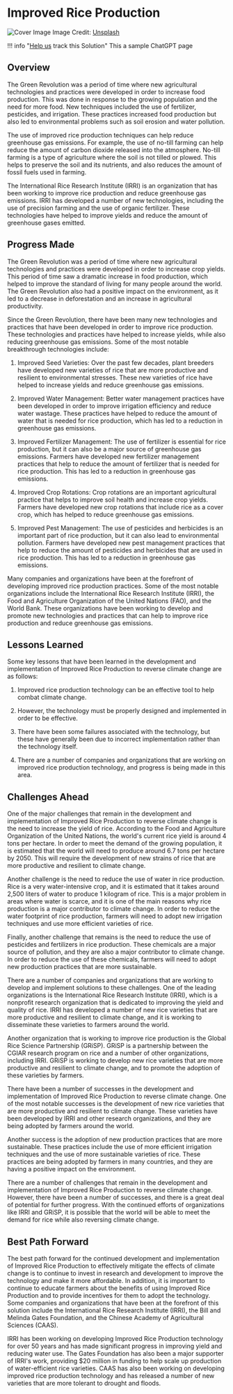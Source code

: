 # Improved Rice Production

![Cover Image](https://images.unsplash.com/photo-1564834744159-ff0ea41ba4b9?crop=entropy&cs=tinysrgb&fit=max&fm=jpg&ixid=Mnw0NDYzODh8MHwxfHNlYXJjaHwxfHxJbXByb3ZlZCUyMFJpY2UlMjBQcm9kdWN0aW9ufGVufDB8fHx8MTY4MzY1OTMyMw&ixlib=rb-4.0.3&q=80&w=1080)
Image Credit: [Unsplash](https://unsplash.com/es/@milkbox)

!!! info "[Help us](../../contribute) track this Solution"
    This a sample ChatGPT page

## Overview

The Green Revolution was a period of time where new agricultural technologies and practices were developed in order to increase food production. This was done in response to the growing population and the need for more food. New techniques included the use of fertilizer, pesticides, and irrigation. These practices increased food production but also led to environmental problems such as soil erosion and water pollution.

The use of improved rice production techniques can help reduce greenhouse gas emissions. For example, the use of no-till farming can help reduce the amount of carbon dioxide released into the atmosphere. No-till farming is a type of agriculture where the soil is not tilled or plowed. This helps to preserve the soil and its nutrients, and also reduces the amount of fossil fuels used in farming.

The International Rice Research Institute (IRRI) is an organization that has been working to improve rice production and reduce greenhouse gas emissions. IRRI has developed a number of new technologies, including the use of precision farming and the use of organic fertilizer. These technologies have helped to improve yields and reduce the amount of greenhouse gases emitted.

## Progress Made

The Green Revolution was a period of time where new agricultural technologies and practices were developed in order to increase crop yields. This period of time saw a dramatic increase in food production, which helped to improve the standard of living for many people around the world. The Green Revolution also had a positive impact on the environment, as it led to a decrease in deforestation and an increase in agricultural productivity.

Since the Green Revolution, there have been many new technologies and practices that have been developed in order to improve rice production. These technologies and practices have helped to increase yields, while also reducing greenhouse gas emissions. Some of the most notable breakthrough technologies include:

1. Improved Seed Varieties: Over the past few decades, plant breeders have developed new varieties of rice that are more productive and resilient to environmental stresses. These new varieties of rice have helped to increase yields and reduce greenhouse gas emissions.

2. Improved Water Management: Better water management practices have been developed in order to improve irrigation efficiency and reduce water wastage. These practices have helped to reduce the amount of water that is needed for rice production, which has led to a reduction in greenhouse gas emissions.

3. Improved Fertilizer Management: The use of fertilizer is essential for rice production, but it can also be a major source of greenhouse gas emissions. Farmers have developed new fertilizer management practices that help to reduce the amount of fertilizer that is needed for rice production. This has led to a reduction in greenhouse gas emissions.

4. Improved Crop Rotations: Crop rotations are an important agricultural practice that helps to improve soil health and increase crop yields. Farmers have developed new crop rotations that include rice as a cover crop, which has helped to reduce greenhouse gas emissions.

5. Improved Pest Management: The use of pesticides and herbicides is an important part of rice production, but it can also lead to environmental pollution. Farmers have developed new pest management practices that help to reduce the amount of pesticides and herbicides that are used in rice production. This has led to a reduction in greenhouse gas emissions.

Many companies and organizations have been at the forefront of developing improved rice production practices. Some of the most notable organizations include the International Rice Research Institute (IRRI), the Food and Agriculture Organization of the United Nations (FAO), and the World Bank. These organizations have been working to develop and promote new technologies and practices that can help to improve rice production and reduce greenhouse gas emissions.

## Lessons Learned

Some key lessons that have been learned in the development and implementation of Improved Rice Production to reverse climate change are as follows:

1. Improved rice production technology can be an effective tool to help combat climate change.

2. However, the technology must be properly designed and implemented in order to be effective.

3. There have been some failures associated with the technology, but these have generally been due to incorrect implementation rather than the technology itself.

4. There are a number of companies and organizations that are working on improved rice production technology, and progress is being made in this area.

## Challenges Ahead

One of the major challenges that remain in the development and implementation of Improved Rice Production to reverse climate change is the need to increase the yield of rice. According to the Food and Agriculture Organization of the United Nations, the world's current rice yield is around 4 tons per hectare. In order to meet the demand of the growing population, it is estimated that the world will need to produce around 6.7 tons per hectare by 2050. This will require the development of new strains of rice that are more productive and resilient to climate change.

Another challenge is the need to reduce the use of water in rice production. Rice is a very water-intensive crop, and it is estimated that it takes around 2,500 liters of water to produce 1 kilogram of rice. This is a major problem in areas where water is scarce, and it is one of the main reasons why rice production is a major contributor to climate change. In order to reduce the water footprint of rice production, farmers will need to adopt new irrigation techniques and use more efficient varieties of rice.

Finally, another challenge that remains is the need to reduce the use of pesticides and fertilizers in rice production. These chemicals are a major source of pollution, and they are also a major contributor to climate change. In order to reduce the use of these chemicals, farmers will need to adopt new production practices that are more sustainable.

There are a number of companies and organizations that are working to develop and implement solutions to these challenges. One of the leading organizations is the International Rice Research Institute (IRRI), which is a nonprofit research organization that is dedicated to improving the yield and quality of rice. IRRI has developed a number of new rice varieties that are more productive and resilient to climate change, and it is working to disseminate these varieties to farmers around the world.

Another organization that is working to improve rice production is the Global Rice Science Partnership (GRiSP). GRiSP is a partnership between the CGIAR research program on rice and a number of other organizations, including IRRI. GRiSP is working to develop new rice varieties that are more productive and resilient to climate change, and to promote the adoption of these varieties by farmers.

There have been a number of successes in the development and implementation of Improved Rice Production to reverse climate change. One of the most notable successes is the development of new rice varieties that are more productive and resilient to climate change. These varieties have been developed by IRRI and other research organizations, and they are being adopted by farmers around the world.

Another success is the adoption of new production practices that are more sustainable. These practices include the use of more efficient irrigation techniques and the use of more sustainable varieties of rice. These practices are being adopted by farmers in many countries, and they are having a positive impact on the environment.

There are a number of challenges that remain in the development and implementation of Improved Rice Production to reverse climate change. However, there have been a number of successes, and there is a great deal of potential for further progress. With the continued efforts of organizations like IRRI and GRiSP, it is possible that the world will be able to meet the demand for rice while also reversing climate change.

## Best Path Forward

The best path forward for the continued development and implementation of Improved Rice Production to effectively mitigate the effects of climate change is to continue to invest in research and development to improve the technology and make it more affordable. In addition, it is important to continue to educate farmers about the benefits of using Improved Rice Production and to provide incentives for them to adopt the technology. Some companies and organizations that have been at the forefront of this solution include the International Rice Research Institute (IRRI), the Bill and Melinda Gates Foundation, and the Chinese Academy of Agricultural Sciences (CAAS).

IRRI has been working on developing Improved Rice Production technology for over 50 years and has made significant progress in improving yield and reducing water use. The Gates Foundation has also been a major supporter of IRRI's work, providing $20 million in funding to help scale up production of water-efficient rice varieties. CAAS has also been working on developing improved rice production technology and has released a number of new varieties that are more tolerant to drought and floods.
